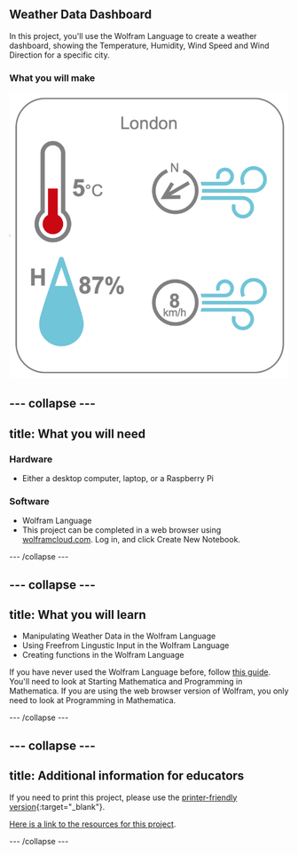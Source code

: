 ## Weather Data Dashboard

In this project, you'll use the Wolfram Language to create a weather dashboard, showing the Temperature, Humidity, Wind Speed and Wind Direction for a specific city.

### What you will make


![Complete project](images/Complete.png)


--- collapse ---
---
title: What you will need
---
### Hardware

+ Either a desktop computer, laptop, or a Raspberry Pi
### Software

+ Wolfram Language
+ This project can be completed in a web browser using [wolframcloud.com](http://lab.wolframcloud.com/app/). Log in, and click Create New Notebook.

--- /collapse ---

--- collapse ---
---
title: What you will learn
---

+ Manipulating Weather Data in the Wolfram Language
+ Using Freefrom Lingustic Input in the Wolfram Language
+ Creating functions in the Wolfram Language

If you have never used the Wolfram Language before, follow [this guide](https://projects.raspberrypi.org/en/projects/getting-started-with-mathematica). You'll need to look at Starting Mathematica and Programming in Mathematica. If you are using the web browser version of Wolfram, you only need to look at Programming in Mathematica.

--- /collapse ---

--- collapse ---
---
title: Additional information for educators
---

If you need to print this project, please use the [printer-friendly version](https://projects.raspberrypi.org/en/projects/project-name/print){:target="_blank"}.

[Here is a link to the resources for this project](http://rpf.io/project-name-go).

--- /collapse ---
